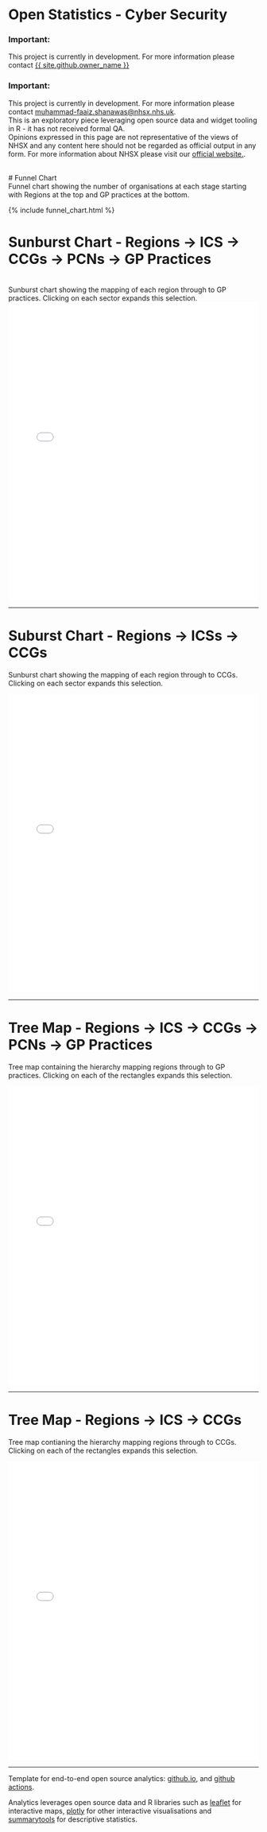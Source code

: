 <script src="https://cdn.plot.ly/plotly-latest.min.js"></script>

# Open Statistics - Cyber Security



<div class="nhsuk-warning-callout">
  <h3 class="nhsuk-warning-callout__label">
    Important<span class="nhsuk-u-visually-hidden">:</span>
  </h3>
  <p>This project is currently in development. For more information please contact <a
                class="nhsuk-footer__list-item-link"
                href="{{ site.github.owner_url }}"
                >{{ site.github.owner_name }}</a>
   </p>
</div>

<div class="nhsuk-warning-callout">
  <h3 class="nhsuk-warning-callout__label">
    Important<span class="nhsuk-u-visually-hidden">:</span>
  </h3>
  <p>This project is currently in development. For more information please contact <a href="mailto:muhammad-faaiz.shanawas@nhsx.nhs.uk">muhammad-faaiz.shanawas@nhsx.nhs.uk</a>. <br>This is an exploratory piece leveraging open source data and widget tooling in R - it has not received formal QA. <br>Opinions expressed in this page are not representative of the views of NHSX and any content here should not be regarded as official output in any form. For more information about NHSX please visit our <a href="https://www.nhsx.nhs.uk/">official website.</a>.
   </p>
</div>



<br>
# Funnel Chart
<br>
Funnel chart showing the number of organisations at each stage starting with Regions at the top and GP practices at the bottom.

{% include funnel_chart.html %}

# Sunburst Chart - Regions -> ICS -> CCGs -> PCNs -> GP Practices
<br>
Sunburst chart showing the mapping of each region through to GP practices. Clicking on each sector expands this selection.

<iframe src="sunburst_large.html" height="600px" width="100%" style="border:none;"></iframe>

<hr class="nhsuk-u-margin-top-0 nhsuk-u-margin-bottom-6">


# Suburst Chart - Regions -> ICSs -> CCGs
Sunburst chart showing the mapping of each region through to CCGs. Clicking on each sector expands this selection.

<iframe src="sunburst_small.html" height="600px" width="100%" style="border:none;"></iframe>

<hr class="nhsuk-u-margin-top-0 nhsuk-u-margin-bottom-6">


# Tree Map - Regions -> ICS -> CCGs -> PCNs -> GP Practices
Tree map containing the hierarchy mapping regions through to GP practices. Clicking on each of the rectangles expands this selection.

<iframe src="treemap_small.html" height="600px" width="100%" style="border:none;"></iframe>

<hr class="nhsuk-u-margin-top-0 nhsuk-u-margin-bottom-6">


# Tree Map - Regions -> ICS -> CCGs
Tree map contianing the hierarchy mapping regions through to CCGs. Clicking on each of the rectangles expands this selection.

<iframe src="treemap_large.html" height="600px" width="100%" style="border:none;"></iframe>

<hr class="nhsuk-u-margin-top-0 nhsuk-u-margin-bottom-6">

Template for end-to-end open source analytics: [github.io](https://pages.github.com/), and [github actions](https://github.com/features/actions).

Analytics leverages open source data and R libraries such as [leaflet](https://cran.r-project.org/web/packages/leaflet/index.html) for interactive maps, [plotly](https://plotly.com/r/) for other interactive visualisations and [summarytools](https://cran.r-project.org/web/packages/summarytools/vignettes/introduction.html) for descriptive statistics.